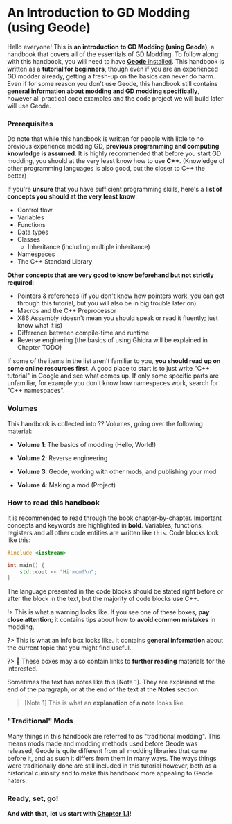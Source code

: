 # An Introduction to GD Modding (using Geode)

Hello everyone! This is **an introduction to GD Modding (using Geode)**, a handbook that covers all of the essentials of GD Modding. To follow along with this handbook, you will need to have [**Geode** installed](/info/installation.md). This handbook is written as a **tutorial for beginners**, though even if you are an experienced GD modder already, getting a fresh-up on the basics can never do harm. Even if for some reason you don't use Geode, this handbook still contains **general information about modding and GD modding specifically**, however all practical code examples and the code project we will build later will use Geode.

### Prerequisites

Do note that while this handbook is written for people with little to no previous experience modding GD, **previous programming and computing knowledge is assumed**. It is highly recommended that before you start GD modding, you should at the very least know how to use **C++**. (Knowledge of other programming languages is also good, but the closer to C++ the better)

If you're **unsure** that you have sufficient programming skills, here's a **list of concepts you should at the very least know**:

 * Control flow
 * Variables
 * Functions
 * Data types
 * Classes
   * Inheritance (including multiple inheritance)
 * Namespaces
 * The C++ Standard Library

**Other concepts that are very good to know beforehand but not strictly required**:

 * Pointers & references (if you don't know how pointers work, you can get through this tutorial, but you will also be in big trouble later on)
 * Macros and the C++ Preprocessor
 * X86 Assembly (doesn't mean you should speak or read it fluently; just know what it is)
 * Difference between compile-time and runtime
 * Reverse enginering (the basics of using Ghidra will be explained in Chapter TODO)

If some of the items in the list aren't familiar to you, **you should read up on some online resources first**. A good place to start is to just write "C++ tutorial" in Google and see what comes up. If only some specific parts are unfamiliar, for example you don't know how namespaces work, search for "C++ namespaces".

### Volumes

This handbook is collected into ?? Volumes, going over the following material:

 * **Volume 1**: The basics of modding (Hello, World!)

 * **Volume 2**: Reverse engineering

 * **Volume 3**: Geode, working with other mods, and publishing your mod

 * **Volume 4**: Making a mod (Project)

### How to read this handbook

It is recommended to read through the book chapter-by-chapter. Important concepts and keywords are highlighted in **bold**. Variables, functions, registers and all other code entities are written like `this`. Code blocks look like this:

```cpp
#include <iostream>

int main() {
    std::cout << "Hi mom!\n";
}
```

The language presented in the code blocks should be stated right before or after the block in the text, but the majority of code blocks use C++.

!> This is what a warning looks like. If you see one of these boxes, **pay close attention**; it contains tips about how to **avoid common mistakes** in modding.

?> This is what an info box looks like. It contains **general information** about the current topic that you might find useful.

?> :green_book: These boxes may also contain links to **further reading** materials for the interested.

Sometimes the text has notes like this [Note 1]. They are explained at the end of the paragraph, or at the end of the text at the **Notes** section.

> [Note 1] This is what an **explanation of a note** looks like.

### "Traditional" Mods

Many things in this handbook are referred to as "traditional modding". This means mods made and modding methods used before Geode was released; Geode is quite different from all modding libraries that came before it, and as such it differs from them in many ways. The ways things were traditionally done are still included in this tutorial however, both as a historical curiosity and to make this handbook more appealing to Geode haters.

### Ready, set, go!

**And with that, let us start with [Chapter 1.1](/handbook/chap1_1)!**
